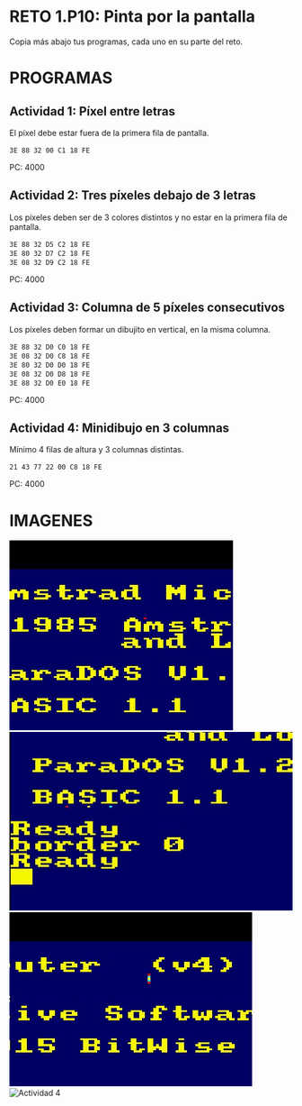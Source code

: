 # RETO 1.P10: Pinta por la pantalla
Copia más abajo tus programas, cada uno en su parte del reto.

# PROGRAMAS

## Actividad 1: Píxel entre letras
El píxel debe estar fuera de la primera fila de pantalla.
```
3E 88 32 00 C1 18 FE
```
PC: 4000

## Actividad 2: Tres píxeles debajo de 3 letras
Los píxeles deben ser de 3 colores distintos y no estar en la primera fila de pantalla.
```
3E 88 32 D5 C2 18 FE
3E 80 32 D7 C2 18 FE
3E 08 32 D9 C2 18 FE
```
PC: 4000

## Actividad 3: Columna de 5 píxeles consecutivos
Los píxeles deben formar un dibujito en vertical, en la misma columna.
```
3E 88 32 D0 C0 18 FE
3E 08 32 D0 C8 18 FE
3E 80 32 D0 D0 18 FE
3E 08 32 D0 D8 18 FE
3E 88 32 D0 E0 18 FE
```
PC: 4000

## Actividad 4: Minidibujo en 3 columnas
Mínimo 4 filas de altura y 3 columnas distintas.
```
21 43 77 22 00 C8 18 FE
```
PC: 4000

# IMAGENES
![Actividad 1](/punto1.jpg)
![Actividad 2](/letras.jpg)
![Actividad 3](/1columna.jpg)
![Actividad 4](/tuimagen4.png)

